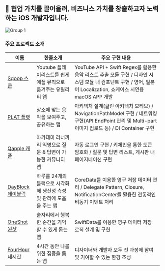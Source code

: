 ## 🚀 협업 가치를 끌어올려, 비즈니스 가치를 창출하고자 노력하는 iOS 개발자입니다.

![Group 1](https://github.com/user-attachments/assets/52ca6c6b-6244-4014-acdc-ab0013025586)

### 주요 프로젝트 소개
|이름|한줄소개|주요 구현 내용|
|------|---|---|
|[Sqoop 스쿱](https://github.com/DeveloperAcademy-POSTECH/2024-MacC-M14-Medio)|Youtube 플레이리스트를 쉽게 애플 뮤직으로 옮겨주는 유틸리티 앱|YouTube API + Swift Regex를 활용한 음악 리스트 추출 모듈 구현 / 디자인 시스템 모듈 내 컴포넌트 구현 / 영어, 일본어 Localization, 쇼케이스 시연용 macOS APP 개발|
|[PLAT 플랫](https://github.com/Team-PLAT/Plat-iOS)|장소에 맞는 음악을 보여주고, 공유하는 앱|아키텍처 설계(클린 아키텍처 모티브) / NavigationPathModel 구현 / 네트워킹 구현(API EndPoint 관리 및 Multi-part 이미지 업로드 등) / DI Container 구현|
|[Qapple 캐플](https://github.com/Team-Capple/Qapple-iOS)|아카데미 러너끼리 익명으로 질문 & 답변이 가능한 커뮤니티 앱|자동 로그인 구현 / 키체인을 통한 토큰 암호화 / 질문 및 답변 리스트, 게시판 내 페이지네이션 구현|
|[DayBlock 데이블럭](https://github.com/thinkySide/DayBlock)|하루를 24개의 블럭으로 시각화해 생산성 측정 및 관리에 도움을 주는 앱|CoreData를 이용한 영구 저장 데이터 관리 / Delegate Pattern, Closure, NotificationCenter를 활용한 전통적인 비동기 이벤트 처리|
|[OneShot 원샷](https://github.com/DeveloperAcademy-POSTECH/2024-MC2-M10-Sandwich)|술자리에서 행복한 순간을 기억할 수 있게 돕는 앱|SwiftData를 이용한 영구 데이터 저장 로직 설계 및 구현|
|[FourHour 네시간](https://github.com/DeveloperAcademy-POSTECH/2024-MC3-M14-SoyLatteTallSize)|4시간 동안 나를 위한 집중을 돕는 앱|디자이너와 개발자 모두 전 과정에 참여 및 기여할 수 있는 환경 조성|
